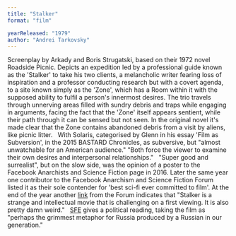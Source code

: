 ```yaml
---
title: "Stalker"
format: "film"

yearReleased: "1979"
author: "Andrei Tarkovsky"
---
```

Screenplay by Arkady and Boris Strugatski,  based on their 1972 novel Roadside Picnic. Depicts an  expedition led by a professional guide known as the 'Stalker' to  take his two clients, a melancholic writer fearing loss of  inspiration and a professor conducting research but with a covert  agenda, to a site known simply as the 'Zone', which has a Room  within it with the supposed ability to fulfil a person's innermost  desires. The trio travels through unnerving areas filled with sundry  debris and traps while engaging in arguments, facing the fact that  the 'Zone' itself appears sentient, while their path through it can  be sensed but not seen. In the original novel it's made clear that  the Zone contains abandoned debris from a visit by aliens, like  picnic litter.
 
With Solaris, categorised by Glenn in his essay 'Film as  Subversion', in the 2015 BASTARD Chronicles, as  subversive, but "almost unwatchable for an American audience."  "Both force the viewer to examine their own desires and  interpersonal relationships."
 
"Super good and surrealist", but on the slow  side, was the opinion of a poster to the Facebook Anarchists and  Science Fiction page in 2016. Later the same year one contributor to  the Facebook Anarchism and Science Fiction Forum listed it as their  sole contender for 'best sci-fi ever committed to film'. At the end  of the year another <a href="http://www.goliath.com/movies/10-obscure-sci-fi-films-worth-seeking-out/4/"> link</a> from the Forum indicates that "Stalker is a  strange and intellectual movie that is challenging on a first  viewing. It is also pretty damn weird."
 
 <a href="http://www.sf-encyclopedia.com/entry/stalker">SFE</a> gives  a political reading, taking the film as "perhaps the grimmest  metaphor for Russia produced by a Russian in our generation." 
 